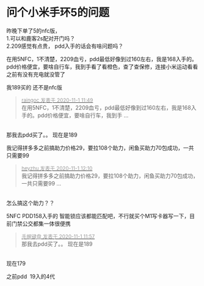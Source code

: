 # 问个小米手环5的问题


昨晚下单了5的nfc版， <br />
1.可以和鹿客2s配对开门吗？ <br />
2.209感觉有点贵， pdd入手的话会有啥问题吗？

在用5NFC，1不清楚，2209血亏，pdd最低好像到过160左右，我是168入手的。pdd价格便宜，要啥自行车，我到手看了看橙色，查了查保修，连接小米运动看看之前有没有充电就没管了

我189买的 还不是nfc版 <img src="static/image/smiley/default/cry.gif" smilieid="4" border="0" alt="" />

<div class="quote"><blockquote><font size="2"><a href="https://www.hostloc.com/forum.php?mod=redirect&amp;goto=findpost&amp;pid=9384288&amp;ptid=760896" target="_blank"><font color="#999999">raingoc 发表于 2020-11-1 11:49</font></a></font><br />
在用5NFC，1不清楚，2209血亏，pdd最低好像到过160左右，我是168入手的。pdd价格便宜，要啥自行车，我到手 ...</blockquote></div><br />
那我去pdd买了。。 现在是189

我记得拼多多之前搞助力价格29，要拉108个助力，闲鱼买助力70包成功，一共只需要99

<div class="quote"><blockquote><font size="2"><a href="https://www.hostloc.com/forum.php?mod=redirect&amp;goto=findpost&amp;pid=9384379&amp;ptid=760896" target="_blank"><font color="#999999">heyzhu 发表于 2020-11-1 12:10</font></a></font><br />
我记得拼多多之前搞助力价格29，要拉108个助力，闲鱼买助力70包成功，一共只需要99 ...</blockquote></div><br />
怎么搞这个助力？？

5NFC PDD158入手的 智能锁应该都能匹配吧，不行就买个M1写卡器写一下，目前门禁公交都集一体很便携

<div class="quote"><blockquote><font size="2"><a href="https://www.hostloc.com/forum.php?mod=redirect&amp;goto=findpost&amp;pid=9384321&amp;ptid=760896" target="_blank"><font color="#999999">手握键盘 发表于 2020-11-1 11:57</font></a></font><br />
那我去pdd买了。。 现在是189</blockquote></div><br />
现在179

之前pdd&nbsp;&nbsp;19入的4代
